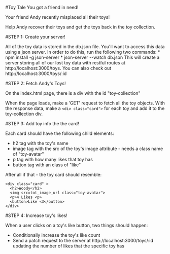 #Toy Tale
You got a friend in need!

Your friend Andy recently misplaced all their toys!

Help Andy recover their toys and get the toys back in the toy collection.

#STEP 1: Create your server!

All of the toy data is stored in the db.json file. You'll want to access this data using a json server. In order to do this, run the following two commands:
    * npm install -g json-server
    * json-server --watch db.json
This will create a server storing all of our lost toy data with restful routes at http://localhost:3000/toys.
You can also check out http://localhost:3000/toys/:id


#STEP 2: Fetch Andy's Toys!

On the index.html page, there is a div with the id "toy-collection"

When the page loads, make a 'GET' request to fetch all the toy objects. With the response data, make a `<div class="card">` for each toy and add it to the toy-collection div.

#STEP 3: Add toy info the the card!

Each card should have the following child elements:
  * h2 tag with the toy's name
  * image tag with the src of the toy's image attribute - needs a class name of "toy-avatar"
  * p tag with how many likes that toy has
  * button tag with an class of "like"

After all if that - the toy card should resemble:

  ```
  <div class="card" >
    <h2>Woody</h2>
    <img src=tot_image_url class="toy-avatar">
    <p>4 Likes <p>
    <button>Like <3</button>
  </div>
  ```

#STEP 4: Increase toy's likes!

When a user clicks on a toy's like button, two things should happen:
  * Conditionally increase the toy's like count
  * Send a patch request to the server at http://localhost:3000/toys/:id updating the number of likes that the specific toy has
